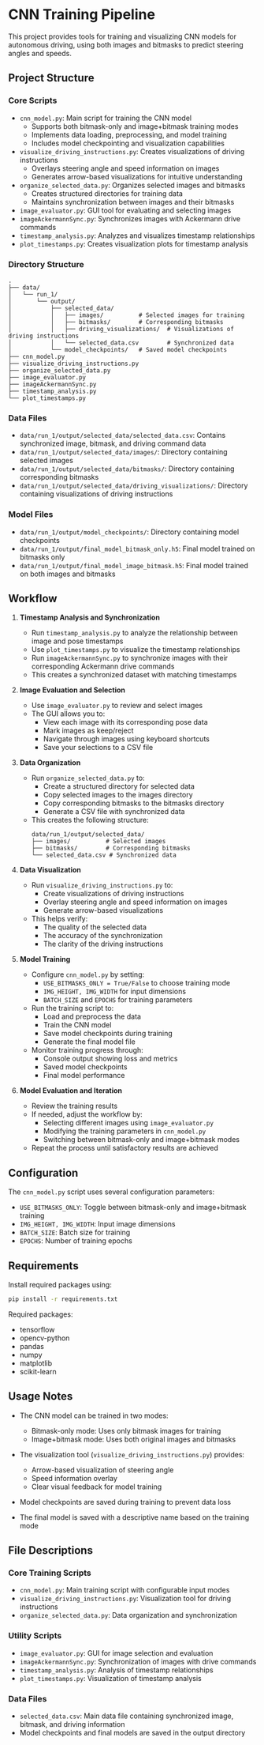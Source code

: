 # CNN Training Pipeline

This project provides tools for training and visualizing CNN models for autonomous driving, using both images and bitmasks to predict steering angles and speeds.

## Project Structure

### Core Scripts
- `cnn_model.py`: Main script for training the CNN model
  - Supports both bitmask-only and image+bitmask training modes
  - Implements data loading, preprocessing, and model training
  - Includes model checkpointing and visualization capabilities
- `visualize_driving_instructions.py`: Creates visualizations of driving instructions
  - Overlays steering angle and speed information on images
  - Generates arrow-based visualizations for intuitive understanding
- `organize_selected_data.py`: Organizes selected images and bitmasks
  - Creates structured directories for training data
  - Maintains synchronization between images and their bitmasks
- `image_evaluator.py`: GUI tool for evaluating and selecting images
- `imageAckermannSync.py`: Synchronizes images with Ackermann drive commands
- `timestamp_analysis.py`: Analyzes and visualizes timestamp relationships
- `plot_timestamps.py`: Creates visualization plots for timestamp analysis

### Directory Structure
```
.
├── data/
│   └── run_1/
│       └── output/
│           ├── selected_data/
│           │   ├── images/          # Selected images for training
│           │   ├── bitmasks/        # Corresponding bitmasks
│           │   ├── driving_visualizations/  # Visualizations of driving instructions
│           │   └── selected_data.csv        # Synchronized data
│           └── model_checkpoints/   # Saved model checkpoints
├── cnn_model.py
├── visualize_driving_instructions.py
├── organize_selected_data.py
├── image_evaluator.py
├── imageAckermannSync.py
├── timestamp_analysis.py
└── plot_timestamps.py
```

### Data Files
- `data/run_1/output/selected_data/selected_data.csv`: Contains synchronized image, bitmask, and driving command data
- `data/run_1/output/selected_data/images/`: Directory containing selected images
- `data/run_1/output/selected_data/bitmasks/`: Directory containing corresponding bitmasks
- `data/run_1/output/selected_data/driving_visualizations/`: Directory containing visualizations of driving instructions

### Model Files
- `data/run_1/output/model_checkpoints/`: Directory containing model checkpoints
- `data/run_1/output/final_model_bitmask_only.h5`: Final model trained on bitmasks only
- `data/run_1/output/final_model_image_bitmask.h5`: Final model trained on both images and bitmasks

## Workflow

1. **Timestamp Analysis and Synchronization**
   - Run `timestamp_analysis.py` to analyze the relationship between image and pose timestamps
   - Use `plot_timestamps.py` to visualize the timestamp relationships
   - Run `imageAckermannSync.py` to synchronize images with their corresponding Ackermann drive commands
   - This creates a synchronized dataset with matching timestamps

2. **Image Evaluation and Selection**
   - Use `image_evaluator.py` to review and select images
   - The GUI allows you to:
     - View each image with its corresponding pose data
     - Mark images as keep/reject
     - Navigate through images using keyboard shortcuts
     - Save your selections to a CSV file

3. **Data Organization**
   - Run `organize_selected_data.py` to:
     - Create a structured directory for selected data
     - Copy selected images to the images directory
     - Copy corresponding bitmasks to the bitmasks directory
     - Generate a CSV file with synchronized data
   - This creates the following structure:
     ```
     data/run_1/output/selected_data/
     ├── images/          # Selected images
     ├── bitmasks/        # Corresponding bitmasks
     └── selected_data.csv # Synchronized data
     ```

4. **Data Visualization**
   - Run `visualize_driving_instructions.py` to:
     - Create visualizations of driving instructions
     - Overlay steering angle and speed information on images
     - Generate arrow-based visualizations
   - This helps verify:
     - The quality of the selected data
     - The accuracy of the synchronization
     - The clarity of the driving instructions

5. **Model Training**
   - Configure `cnn_model.py` by setting:
     - `USE_BITMASKS_ONLY = True/False` to choose training mode
     - `IMG_HEIGHT, IMG_WIDTH` for input dimensions
     - `BATCH_SIZE` and `EPOCHS` for training parameters
   - Run the training script to:
     - Load and preprocess the data
     - Train the CNN model
     - Save model checkpoints during training
     - Generate the final model file
   - Monitor training progress through:
     - Console output showing loss and metrics
     - Saved model checkpoints
     - Final model performance

6. **Model Evaluation and Iteration**
   - Review the training results
   - If needed, adjust the workflow by:
     - Selecting different images using `image_evaluator.py`
     - Modifying the training parameters in `cnn_model.py`
     - Switching between bitmask-only and image+bitmask modes
   - Repeat the process until satisfactory results are achieved

## Configuration

The `cnn_model.py` script uses several configuration parameters:
- `USE_BITMASKS_ONLY`: Toggle between bitmask-only and image+bitmask training
- `IMG_HEIGHT, IMG_WIDTH`: Input image dimensions
- `BATCH_SIZE`: Batch size for training
- `EPOCHS`: Number of training epochs

## Requirements

Install required packages using:
```bash
pip install -r requirements.txt
```

Required packages:
- tensorflow
- opencv-python
- pandas
- numpy
- matplotlib
- scikit-learn

## Usage Notes

- The CNN model can be trained in two modes:
  - Bitmask-only mode: Uses only bitmask images for training
  - Image+bitmask mode: Uses both original images and bitmasks

- The visualization tool (`visualize_driving_instructions.py`) provides:
  - Arrow-based visualization of steering angle
  - Speed information overlay
  - Clear visual feedback for model training

- Model checkpoints are saved during training to prevent data loss
- The final model is saved with a descriptive name based on the training mode

## File Descriptions

### Core Training Scripts
- `cnn_model.py`: Main training script with configurable input modes
- `visualize_driving_instructions.py`: Visualization tool for driving instructions
- `organize_selected_data.py`: Data organization and synchronization

### Utility Scripts
- `image_evaluator.py`: GUI for image selection and evaluation
- `imageAckermannSync.py`: Synchronization of images with drive commands
- `timestamp_analysis.py`: Analysis of timestamp relationships
- `plot_timestamps.py`: Visualization of timestamp analysis

### Data Files
- `selected_data.csv`: Main data file containing synchronized image, bitmask, and driving information
- Model checkpoints and final models are saved in the output directory 